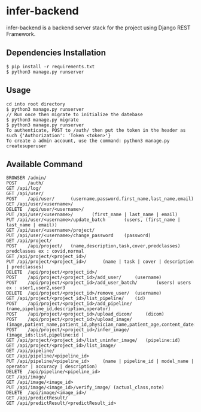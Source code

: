 # infer-backend

infer-backend is a backend server stack for the project using Django REST Framework.

## Dependencies Installation

	$ pip install -r requirements.txt
	$ python3 manage.py runserver

## Usage

	cd into root directory
	$ python3 manage.py runserver
	// Run once then migrate to initialize the datebase
	$ python3 manage.py migrate
	$ python3 manage.py runserver
	To authenticate, POST to /auth/ then put the token in the header as such {'Authorization': 'Token <token>'}
	To create a admin account, use the command: python3 manage.py createsuperuser

## Available Command

	BROWSER	/admin/
	POST	/auth/
	GET	/api/log/
	GET	/api/user/
	POST	/api/user/		(username,password,first_name,last_name,email)
	GET	/api/user/<username>/
	DELETE	/api/user/<username>/
	PUT	/api/user/<username>/		(first_name | last_name | email)
	PUT	/api/user/<username>/update_batch		(users, (first_name | last_name | email))
	GET	/api/user/<username>/project/
	PUT	/api/user/<username>/change_password	(password)
	GET	/api/project/	
	POST	/api/project/	(name,description,task,cover,predclasses) predclasses ex : covid,normal
	GET	/api/project/<project_id>/
	PUT	/api/project/<project_id>/		(name | task | cover | description | predclasses)
	DELETE	/api/project/<project_id>/
	POST	/api/project/<project_id>/add_user/		(username)
	POST	/api/project/<project_id>/add_user_batch/		(users) users ex : user1,user2,user3	
	DELETE	/api/project/<project_id>/remove_user/	(username)
	GET	/api/project/<project_id>/list_pipeline/	(id)
	POST	/api/project/<project_id>/add_pipeline/	(name,pipeline_id,description,operator)
	POST	/api/project/<project_id>/upload_dicom/		(dicom)
	POST	/api/project/<project_id>/upload_image/		(image,patient_name,patient_id,physician_name,patient_age,content_date:YMD)
	POST	/api/project/<project_id>/infer_image/	(image_ids:list,pipeline:id	)
	GET	/api/project/<project_id>/list_uninfer_image/	(pipeline:id)
	GET	/api/project/<project_id>/list_image/
	GET	/api/pipeline/
	GET	/api/pipeline/<pipeline_id>
	PUT	/api/pipeline/<pipeline_id>		(name | pipeline_id | model_name | operator | accuracy | description)
	DELETE	/api/pipeline/<pipeline_id>
	GET	/api/image/
	GET	/api/image/<image_id>
	PUT	/api/image/<image_id>/verify_image/	(actual_class,note)
	DELETE	/api/image/<image_id>/
	GET	/api/predictResult/
	GET	/api/predictResult/<predictResult_id>
